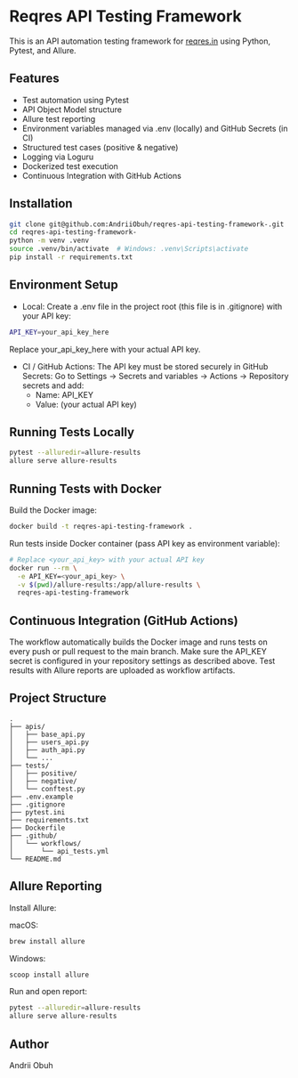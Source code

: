 # Reqres API Testing Framework

This is an API automation testing framework for [reqres.in](https://reqres.in) using Python, Pytest, and Allure.

## Features

- Test automation using Pytest  
- API Object Model structure  
- Allure test reporting  
- Environment variables managed via .env (locally) and GitHub Secrets (in CI)  
- Structured test cases (positive & negative)  
- Logging via Loguru  
- Dockerized test execution  
- Continuous Integration with GitHub Actions 

## Installation
```bash
git clone git@github.com:AndriiObuh/reqres-api-testing-framework-.git
cd reqres-api-testing-framework-
python -m venv .venv
source .venv/bin/activate  # Windows: .venv\Scripts\activate
pip install -r requirements.txt
```


## Environment Setup
- Local:
Create a .env file in the project root (this file is in .gitignore) with your API key:
```bash
API_KEY=your_api_key_here
```
Replace your_api_key_here with your actual API key.

- CI / GitHub Actions:
The API key must be stored securely in GitHub Secrets:
Go to Settings → Secrets and variables → Actions → Repository secrets and add:
  - Name: API_KEY
  - Value: (your actual API key)

## Running Tests Locally
```bash
pytest --alluredir=allure-results
allure serve allure-results
```

## Running Tests with Docker
Build the Docker image:
```bash
docker build -t reqres-api-testing-framework .
```

Run tests inside Docker container (pass API key as environment variable):

```bash
# Replace <your_api_key> with your actual API key
docker run --rm \
  -e API_KEY=<your_api_key> \
  -v $(pwd)/allure-results:/app/allure-results \
  reqres-api-testing-framework
```

## Continuous Integration (GitHub Actions)
The workflow automatically builds the Docker image and runs tests on every push or pull request to the main branch.
Make sure the API_KEY secret is configured in your repository settings as described above.
Test results with Allure reports are uploaded as workflow artifacts.

## Project Structure
```plaintext
.
├── apis/
│   ├── base_api.py
│   ├── users_api.py
│   ├── auth_api.py
│   └── ...
├── tests/
│   ├── positive/
│   ├── negative/
│   └── conftest.py
├── .env.example
├── .gitignore
├── pytest.ini
├── requirements.txt
├── Dockerfile
├── .github/
│   └── workflows/
│       └── api_tests.yml
└── README.md
```

## Allure Reporting
Install Allure:

macOS:
```bash
brew install allure
```

Windows:
```bash
scoop install allure
```

Run and open report:
```bash
pytest --alluredir=allure-results
allure serve allure-results
```

## Author
Andrii Obuh
